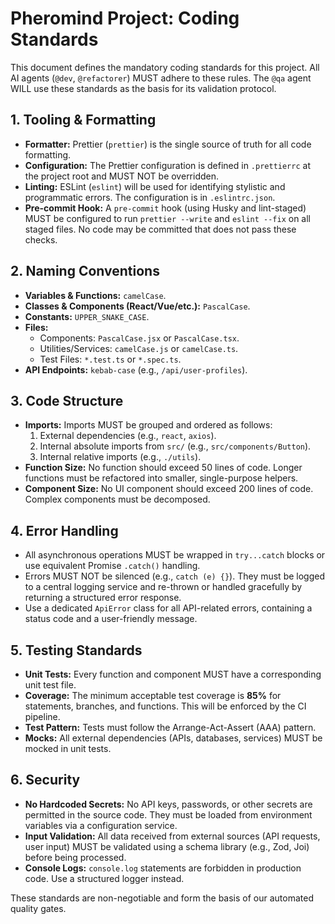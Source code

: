 # Pheromind Project: Coding Standards

This document defines the mandatory coding standards for this project. All AI agents (`@dev`, `@refactorer`) MUST adhere to these rules. The `@qa` agent WILL use these standards as the basis for its validation protocol.

## 1. Tooling & Formatting

- **Formatter:** Prettier (`prettier`) is the single source of truth for all code formatting.
- **Configuration:** The Prettier configuration is defined in `.prettierrc` at the project root and MUST NOT be overridden.
- **Linting:** ESLint (`eslint`) will be used for identifying stylistic and programmatic errors. The configuration is in `.eslintrc.json`.
- **Pre-commit Hook:** A `pre-commit` hook (using Husky and lint-staged) MUST be configured to run `prettier --write` and `eslint --fix` on all staged files. No code may be committed that does not pass these checks.

## 2. Naming Conventions

- **Variables & Functions:** `camelCase`.
- **Classes & Components (React/Vue/etc.):** `PascalCase`.
- **Constants:** `UPPER_SNAKE_CASE`.
- **Files:**
    - Components: `PascalCase.jsx` or `PascalCase.tsx`.
    - Utilities/Services: `camelCase.js` or `camelCase.ts`.
    - Test Files: `*.test.ts` or `*.spec.ts`.
- **API Endpoints:** `kebab-case` (e.g., `/api/user-profiles`).

## 3. Code Structure

- **Imports:** Imports MUST be grouped and ordered as follows:
    1. External dependencies (e.g., `react`, `axios`).
    2. Internal absolute imports from `src/` (e.g., `src/components/Button`).
    3. Internal relative imports (e.g., `./utils`).
- **Function Size:** No function should exceed 50 lines of code. Longer functions must be refactored into smaller, single-purpose helpers.
- **Component Size:** No UI component should exceed 200 lines of code. Complex components must be decomposed.

## 4. Error Handling

- All asynchronous operations MUST be wrapped in `try...catch` blocks or use equivalent Promise `.catch()` handling.
- Errors MUST NOT be silenced (e.g., `catch (e) {}`). They must be logged to a central logging service and re-thrown or handled gracefully by returning a structured error response.
- Use a dedicated `ApiError` class for all API-related errors, containing a status code and a user-friendly message.

## 5. Testing Standards

- **Unit Tests:** Every function and component MUST have a corresponding unit test file.
- **Coverage:** The minimum acceptable test coverage is **85%** for statements, branches, and functions. This will be enforced by the CI pipeline.
- **Test Pattern:** Tests must follow the Arrange-Act-Assert (AAA) pattern.
- **Mocks:** All external dependencies (APIs, databases, services) MUST be mocked in unit tests.

## 6. Security

- **No Hardcoded Secrets:** No API keys, passwords, or other secrets are permitted in the source code. They must be loaded from environment variables via a configuration service.
- **Input Validation:** All data received from external sources (API requests, user input) MUST be validated using a schema library (e.g., Zod, Joi) before being processed.
- **Console Logs:** `console.log` statements are forbidden in production code. Use a structured logger instead.

These standards are non-negotiable and form the basis of our automated quality gates.
